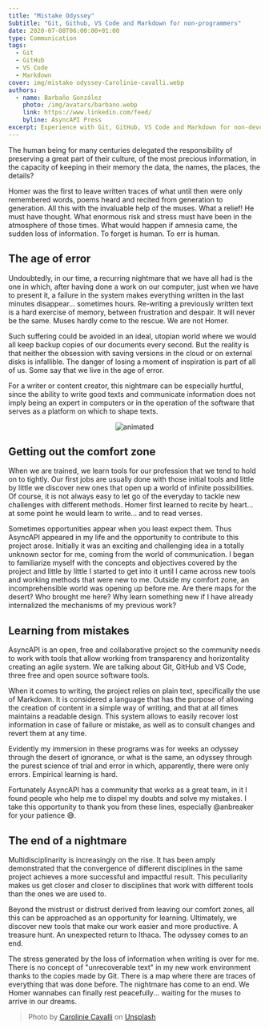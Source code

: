 ```yaml
---
title: "Mistake Odyssey"
Subtitle: "Git, Github, VS Code and Markdown for non-programmers"
date: 2020-07-08T06:00:00+01:00
type: Communication
tags:
  - Git
  - GitHub
  - VS Code
  - Markdown
cover: img/mistake odyssey-Carolinie-cavalli.webp
authors:
  - name: Barbaño González
    photo: /img/avatars/barbano.webp
    link: https://www.linkedin.com/feed/
    byline: AsyncAPI Press
excerpt: Experience with Git, GitHub, VS Code and Markdown for non-developers within AsyncAPI.
---
```

The human being for many centuries delegated the responsibility of preserving a great part of their culture, of the most precious information, in the capacity of keeping in their memory the data, the names, the places, the details?

Homer was the first to leave written traces of what until then were only remembered words, poems heard and recited from generation to generation. All this with the invaluable help of the muses. What a relief! He must have thought. What enormous risk and stress must have been in the atmosphere of those times. What would happen if amnesia came, the sudden loss of information. To forget is human. To err is human.

## The age of error

Undoubtedly, in our time, a recurring nightmare that we have all had is the one in which, after having done a work on our computer, just when we have to present it, a failure in the system makes everything written in the last minutes disappear... sometimes hours. Re-writing a previously written text is a hard exercise of memory, between frustration and despair. It will never be the same. Muses hardly come to the rescue. We are not Homer.

Such suffering could be avoided in an ideal, utopian world where we would all keep backup copies of our documents every second. But the reality is that neither the obsession with saving versions in the cloud or on external disks is infallible. The danger of losing a moment of inspiration is part of all of us. Some say that we live in the age of error.

For a writer or content creator, this nightmare can be especially hurtful, since the ability to write good texts and communicate information does not imply being an expert in computers or in the operation of the software that serves as a platform on which to shape texts.

<p align="center">
  <img src="https://media.giphy.com/media/12qZzOj2MkY26A/giphy.gif" alt="animated" />
</p>

## Getting out the comfort zone

When we are trained, we learn tools for our profession that we tend to hold on to tightly. Our first jobs are usually done with those initial tools and little by little we discover new ones that open up a world of infinite possibilities. Of course, it is not always easy to let go of the everyday to tackle new challenges with different methods. Homer first learned to recite by heart... at some point he would learn to write... and to read verses.

Sometimes opportunities appear when you least expect them. Thus AsyncAPI appeared in my life and the opportunity to contribute to this project arose. Initially it was an exciting and challenging idea in a totally unknown sector for me, coming from the world of communication. I began to familiarize myself with the concepts and objectives covered by the project and little by little I started to get into it until I came across new tools and working methods that were new to me. Outside my comfort zone, an incomprehensible world was opening up before me. Are there maps for the desert? Who brought me here? Why learn something new if I have already internalized the mechanisms of my previous work?

## Learning from mistakes

AsyncAPI is an open, free and collaborative project so the community needs to work with tools that allow working from transparency and horizontality creating an agile system. We are talking about Git, GitHub and VS Code, three free and open source software tools. 

When it comes to writing, the project relies on plain text, specifically the use of Markdown. It is considered a language that has the purpose of allowing the creation of content in a simple way of writing, and that at all times maintains a readable design. This system allows to easily recover lost information in case of failure or mistake, as well as to consult changes and revert them at any time.

Evidently my immersion in these programs was for weeks an odyssey through the desert of ignorance, or what is the same, an odyssey through the purest science of trial and error in which, apparently, there were only errors. Empirical learning is hard.

Fortunately AsyncAPI has a community that works as a great team, in it I found people who help me to dispel my doubts and solve my mistakes. I take this opportunity to thank you from these lines, especially @anbreaker for your patience 😅.

## The end of a nightmare 

Multidisciplinarity is increasingly on the rise. It has been amply demonstrated that the convergence of different disciplines in the same project achieves a more successful and impactful result. This peculiarity makes us get closer and closer to disciplines that work with different tools than the ones we are used to. 

Beyond the mistrust or distrust derived from leaving our comfort zones, all this can be approached as an opportunity for learning. Ultimately, we discover new tools that make our work easier and more productive. A treasure hunt. An unexpected return to Ithaca. The odyssey comes to an end.

The stress generated by the loss of information when writing is over for me. There is no concept of "unrecoverable text" in my new work environment thanks to the copies made by Git. There is a map where there are traces of everything that was done before. The nightmare has come to an end. We Homer wannabes can finally rest peacefully... waiting for the muses to arrive in our dreams.

> Photo by <a href="https://unsplash.com/photos/yFaK9jgQeb4">Carolinie Cavalli</a> on <a href="https://unsplash.com/photos/yFaK9jgQeb4">Unsplash</a>




